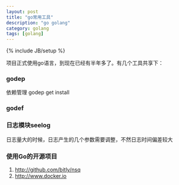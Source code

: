 ```yaml
---
layout: post
title: "go常用工具"
description: "go golang"
category: golang
tags: [golang]
---
```

{% include JB/setup %}

项目正式使用go语言，到现在已经有半年多了。有几个工具共享下：

### godep
依赖管理
godep get install

### godef 


### 日志模块seelog
日志量大的时候，日志产生的几个参数需要调整，不然日志时间偏差较大


### 使用Go的开源项目
1. <http://github.com/bitly/nsq>
2. <http://www.docker.io>

